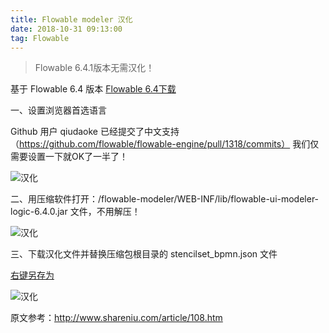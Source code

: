 ```yaml
---
title: Flowable modeler 汉化
date: 2018-10-31 09:13:00
tag: Flowable
---
```


>Flowable 6.4.1版本无需汉化！

基于 Flowable 6.4 版本
[Flowable 6.4下载](https://github.com/flowable/flowable-engine/releases/download/flowable-6.4.0/flowable-6.4.0.zip)

一、设置浏览器首选语言

Github 用户 qiudaoke 已经提交了中文支持（https://github.com/flowable/flowable-engine/pull/1318/commits）
我们仅需要设置一下就OK了一半了！

![汉化](/img/flowable汉化1.png)

二、用压缩软件打开：/flowable-modeler/WEB-INF/lib/flowable-ui-modeler-logic-6.4.0.jar 文件，不用解压！

![汉化](/img/flowable汉化2.png)

三、下载汉化文件并替换压缩包根目录的 stencilset_bpmn.json 文件

[右键另存为](http://adbyte.cn/files/stencilset_bpmn.json)

![汉化](/img/flowable汉化3.png)

原文参考：http://www.shareniu.com/article/108.htm